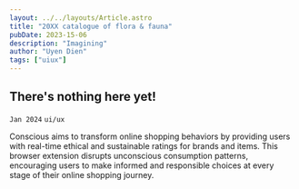```yaml
---
layout: ../../layouts/Article.astro
title: "20XX catalogue of flora & fauna"
pubDate: 2023-15-06
description: "Imagining"
author: "Uyen Dien"
tags: ["uiux"]
---
```


## There's nothing here yet!

`Jan 2024`
`ui/ux`

Conscious aims to transform online shopping behaviors by providing users with real-time ethical and sustainable ratings for brands and items. This browser extension disrupts unconscious consumption patterns, encouraging users to make informed and responsible choices at every stage of their online shopping journey.
